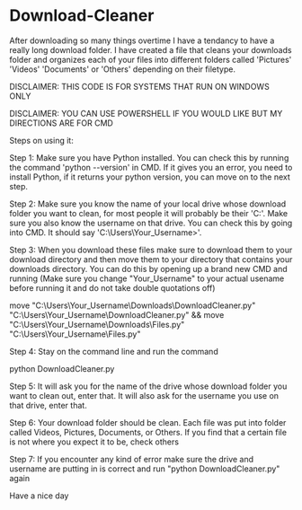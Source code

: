 # Download-Cleaner
After downloading so many things overtime I have a tendancy to have a really long download folder. I have created a file that cleans your downloads folder and organizes each of your files into different folders called 'Pictures' 'Videos' 'Documents' or 'Others' depending on their filetype.

DISCLAIMER: THIS CODE IS FOR SYSTEMS THAT RUN ON WINDOWS ONLY

DISCLAIMER: YOU CAN USE POWERSHELL IF YOU WOULD LIKE BUT MY DIRECTIONS ARE FOR CMD

Steps on using it:

Step 1: Make sure you have Python installed. You can check this by running the command 'python --version' in CMD. If it gives you an error, you need to install Python, if it returns your python version, you can move on to the next step.


Step 2: Make sure you know the name of your local drive whose download folder you want to clean, for most people it will probably be their 'C:'. Make sure you also know the username on that drive. You can check this by going into CMD. It should say 'C:\Users\Your_Username>'.


Step 3: When you download these files make sure to download them to your download directory and then move them to your directory that contains your downloads directory. You can do this by opening up a brand new CMD and running (Make sure you change "Your_Username" to your actual usename before running it and do not take double quotations off)

move "C:\Users\Your_Username\Downloads\DownloadCleaner.py" "C:\Users\Your_Username\DownloadCleaner.py" && move "C:\Users\Your_Username\Downloads\Files.py" "C:\Users\Your_Username\Files.py"


Step 4: Stay on the command line and run the command

python DownloadCleaner.py


Step 5: It will ask you for the name of the drive whose download folder you want to clean out, enter that. It will also ask for the username you use on that drive, enter that.


Step 6: Your download folder should be clean. Each file was put into folder called Videos, Pictures, Documents, or Others. If you find that a certain file is not where you expect it to be, check others


Step 7: If you encounter any kind of error make sure the drive and username are putting in is correct and run "python DownloadCleaner.py" again


Have a nice day
